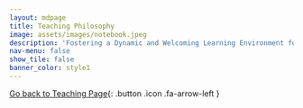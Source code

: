```yaml
---
layout: mdpage
title: Teaching Philosophy
image: assets/images/notebook.jpeg
description: 'Fostering a Dynamic and Welcoming Learning Environment for All'
nav-menu: false
show_tile: false
banner_color: style1
---
```


[Go back to Teaching Page](/7-teaching.html#philosophy){: .button .icon .fa-arrow-left }
